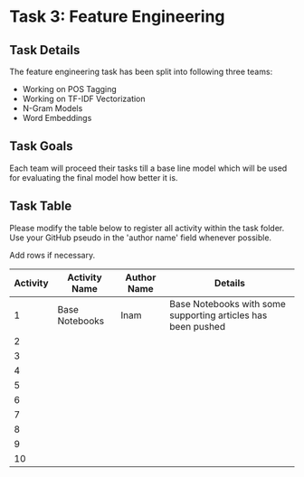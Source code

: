 
# Task 3: Feature Engineering

## Task Details
The feature engineering task has been split into following three teams:
- Working on POS Tagging
- Working on TF-IDF Vectorization
- N-Gram Models
- Word Embeddings
## Task Goals
Each team will proceed their tasks till a base line model which will be used for evaluating the final model how better it is.

## Task Table

Please modify the table below to register all activity within the task folder. Use your GitHub pseudo in the 'author name' field whenever possible.

Add rows if necessary.

| Activity | Activity Name | Author Name | Details |
|-|-|-|-|
|1|Base Notebooks|Inam         |Base Notebooks with some supporting articles has been pushed         |
|2|         |         |         |
|3|         |         |         |
|4|         |         |         |
|5|         |         |         |
|6|         |         |         |
|7|         |         |         |
|8|         |         |         |
|9|         |         |         |
|10|        |         |         |
